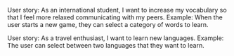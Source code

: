 User story: As an international student, I want to increase my vocabulary so that I feel more relaxed communicating with my peers.
Example: When the user starts a new game, they can select a category of words to learn.


User story: As a travel enthusiast, I want to learn new languages.
Example: The user can select between two languages that they want to learn.
